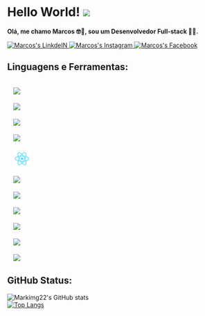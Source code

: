 # Hello World! <img src="https://media.giphy.com/media/hvRJCLFzcasrR4ia7z/giphy.gif" width="30px"> 

**Olá, me chamo Marcos 🤓🖖, sou um Desenvolvedor Full-stack 🧑‍💻.**

<a href="https://www.linkedin.com/in/marcos-guilherme-g-m-campos/" target="_blank">
  <img alt="Marcos's LinkdeIN" height="40px" src="https://i.pinimg.com/originals/58/99/22/589922e187ab719d0afa9c4c2993019b.png" >
</a>
<a href="https://www.instagram.com/markimg22/" target="_blank">
  <img alt="Marcos's Instagram" height="40px" src="https://mairacuryteam.com.br/wp-content/uploads/2019/05/logo-instagram-png-fundo-transparente13-1.png" />
</a>
<a href="https://www.facebook.com/Markimg22" target="_blank">
  <img alt="Marcos's Facebook" height="40px" src="https://i1.wp.com/www.telesintese.com.br/wp-content/uploads/2016/09/facebook-flat-vector-logo-400x400.png?fit=400%2C400&ssl=1" />
</a> 


## Linguagens e Ferramentas:

<code>
  <img height="40" src="https://logodownload.org/wp-content/uploads/2016/10/html5-logo-8.png">
</code>
<code>
  <img height="40" src="https://terminalroot.com.br/assets/img/css/css.png">
</code>
<code>
  <img height="40" src="https://www.dialhost.com.br/blog/wp-content/uploads/2019/09/javascript_logo.png">
</code>
<code>
  <img height="40" src="https://cdn.iconscout.com/icon/free/png-512/typescript-1174965.png">
</code>
<code>
  <img height="40" src="https://raw.githubusercontent.com/github/explore/80688e429a7d4ef2fca1e82350fe8e3517d3494d/topics/react/react.png">
</code>
<code>
  <img height="40" src="https://cdn.iconscout.com/icon/free/png-512/node-js-1-1174935.png">
</code>
<code>
  <img height="40" src="https://www.docker.com/wp-content/uploads/2022/03/Moby-logo.png">
</code>
<code>
  <img height="40" src="https://camo.githubusercontent.com/62089edec0ee40bb26b3bf5f973b14d7f8e4b4e942f115cde5b9a5f9c0ca3382/687474703a2f2f7365656b6c6f676f2e636f6d2f696d616765732f4a2f6a6573742d6c6f676f2d463939303145424246372d7365656b6c6f676f2e636f6d2e706e67">
</code>
<code>
  <img height="40" src="https://git-scm.com/images/logos/downloads/Git-Icon-1788C.png">
</code>
<code>
  <img height="40" src="https://user-images.githubusercontent.com/674621/71187801-14e60a80-2280-11ea-94c9-e56576f76baf.png">
</code>
<code>
  <img height="40" src="https://upload.wikimedia.org/wikipedia/commons/thumb/3/33/Figma-logo.svg/1667px-Figma-logo.svg.png">
</code>

## GitHub Status:
![Markimg22's GitHub stats](https://github-readme-stats.vercel.app/api?username=markimg22&show_icons=true&theme=tokyonight&hide_title=true)
<br />
[![Top Langs](https://github-readme-stats.vercel.app/api/top-langs/?username=markimg22&layout=compact&theme=tokyonight&hide_title=true)](https://github.com/markimg22/github-readme-stats)
